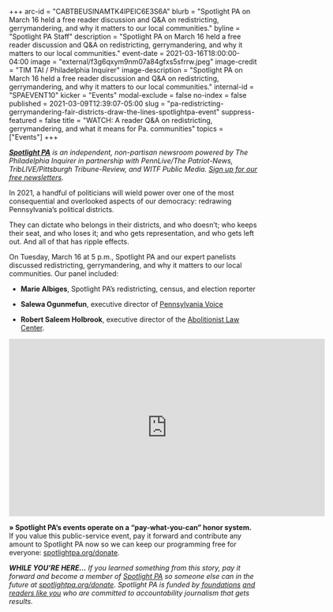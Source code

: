 +++
arc-id = "CABTBEUSINAMTK4IPEIC6E3S6A"
blurb = "Spotlight PA on March 16 held a free reader discussion and Q&A on redistricting, gerrymandering, and why it matters to our local communities."
byline = "Spotlight PA Staff"
description = "Spotlight PA on March 16 held a free reader discussion and Q&A on redistricting, gerrymandering, and why it matters to our local communities."
event-date = 2021-03-16T18:00:00-04:00
image = "external/f3g6qxym9nm07a84gfxs5sfrrw.jpeg"
image-credit = "TIM TAI / Philadelphia Inquirer"
image-description = "Spotlight PA on March 16 held a free reader discussion and Q&A on redistricting, gerrymandering, and why it matters to our local communities."
internal-id = "SPAEVENT10"
kicker = "Events"
modal-exclude = false
no-index = false
published = 2021-03-09T12:39:07-05:00
slug = "pa-redistricting-gerrymandering-fair-districts-draw-the-lines-spotlightpa-event"
suppress-featured = false
title = "WATCH: A reader Q&A on redistricting, gerrymandering, and what it means for Pa. communities"
topics = ["Events"]
+++

<a href="https://www.spotlightpa.org/"><i><b>Spotlight PA</b></i></a><i> is an independent, non-partisan newsroom powered by The Philadelphia Inquirer in partnership with PennLive/The Patriot-News, TribLIVE/Pittsburgh Tribune-Review, and WITF Public Media. </i><a href="https://www.spotlightpa.org/newsletters"><i>Sign up for our free newsletters</i></a><i>.</i>

In 2021, a handful of politicians will wield power over one of the most consequential and overlooked aspects of our democracy: redrawing Pennsylvania’s political districts.

They can dictate who belongs in their districts, and who doesn’t; who keeps their seat, and who loses it; and who gets representation, and who gets left out. And all of that has ripple effects.

On Tuesday, March 16 at 5 p.m., Spotlight PA and our expert panelists discussed redistricting, gerrymandering, and why it matters to our local communities. Our panel included:

- <b>Marie Albiges</b>, Spotlight PA’s redistricting, census, and election reporter

- <b>Salewa Ogunmefun</b>, executive director of <a href="https://www.pennsylvaniavoice.org/">Pennsylvania Voice </a>

- <b>Robert Saleem Holbrook</b>, executive director of the <a href="https://abolitionistlawcenter.org/">Abolitionist Law Center</a>.

<iframe src="https://player.vimeo.com/video/673770083?h=25d1ad5a3a" width="640" height="360" frameborder="0" allow="autoplay; fullscreen; picture-in-picture" allowfullscreen></iframe>

<b>» Spotlight PA’s events operate on a “pay-what-you-can” honor system.</b> If you value this public-service event, pay it forward and contribute any amount to Spotlight PA now so we can keep our programming free for everyone: <a href="/donate?campaign=701Dn000000YgpHIAS">spotlightpa.org/donate</a>.

<i><b>WHILE YOU’RE HERE...</b></i><i> If you learned something from this story, pay it forward and become a member of </i><a href="https://www.spotlightpa.org/"><i>Spotlight PA</i></a><i> so someone else can in the future at </i><a href="https://www.spotlightpa.org/donate"><i>spotlightpa.org/donate</i></a><i>. Spotlight PA is funded by</i><a href="https://www.spotlightpa.org/support"><i> foundations</i></a><i> </i><a href="https://www.spotlightpa.org/support"><i>and readers like you</i></a><i> who are committed to accountability journalism that gets results.</i>
